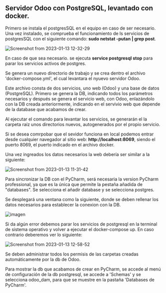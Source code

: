 ## Servidor Odoo con PostgreSQL, levantado con docker.

Primero se instala el postgresSQL en el equipo en caso de ser necesario. Una vez instalado, se comprueba el funcionamiento de ls servicios de postgresSQL con el siguiente comando: **sudo netstat -putan | grep post**.

![Screenshot from 2023-01-13 12-32-29](https://user-images.githubusercontent.com/91659331/212311657-15da7a77-64fb-45fd-a138-ad0fa95bd358.png)

En caso de que sea necesario. se ejecuta **service postgresql stop** para parar los servicios activos de postgres.

Se genera un nuevo directorio de trabajo y se crea dentro el archivo 'docker-compose.yml', el cual levantara el nyuevo servidor Odoo.

Este archivo consta de dos servicios, uno web (Odoo) y una base de datos (PostgreSQL). Primero se genera la DB, indicando todos los parámetros necesarios y después se genera el servicio web, con Odoo, enlazándolo con la DB creada anteriormente, indicando en el servivio web que depende de la database que acabamos de crear.

Al ejecutar el comando para levantar los servicios, se generarán el la carpeta raíz unos directorios nuevos, autogenerados por el propio servicio.

Si se desea comrpobar que el sevidor funciona en local podemos entrar desde cualquier navegador al sitio web: **http://localhost:8069**, siendo el puerto 8069, el puerto indicado en el archivo docker.

Una vez ingreados los datos necesarios la web debería ser similar a la siguiente:

![Screenshot from 2023-01-13 11-31-42](https://user-images.githubusercontent.com/91659331/212299189-ca88b280-0caf-4601-9c2f-6a1d1177d072.png)

Para sincronizar la DB con el PyCharm, será necesaria la version PyCharm professional, ya que es la única que permite la pestaña añadida de "databases". Se selecciona el añadir database y se selecciona postgres.

Se desplegará una ventana como la siguiente, donde se deben rellenar los datos necesarios para establecer la conexion con la DB.

![imagen](https://user-images.githubusercontent.com/91659331/212314086-829186f9-fd3c-42fa-8e44-41a28ff8469c.png)

Si da algún error debemos parar los servicios de postgresql en la terminal de sistema operativo y volver a ejecutar el docker-compose up. En caso contrario deberemos ver lo siguiente:

![Screenshot from 2023-01-13 12-58-52](https://user-images.githubusercontent.com/91659331/212316417-b28a8d08-0816-4d18-99b0-9aab09ba5bc7.png)

Se deben administrar todos los permisis de las carpetas creadas automáticamente por la db de Odoo.

Para mostrar la db que acabamos de crear en PyCharm, se accede al menú de configuración de la db postgresql, se accede a 'Schemas'  y se selecciona odoo_dam, para que se muestre en la pastaña 'Databases de PyCharm'.

